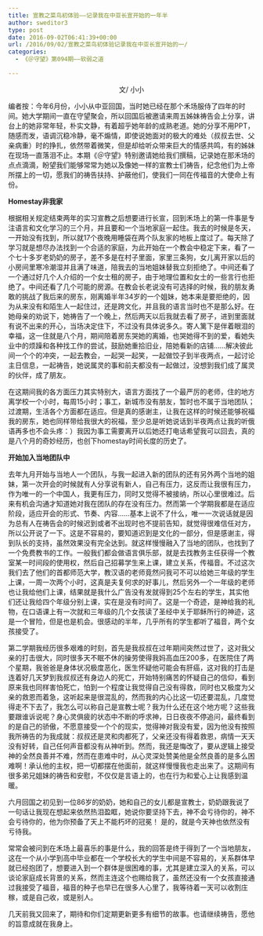 ```yaml
---
title: 宣教之菜鸟初体验——记录我在中亚长宣开始的一年半
author: sweditor3
type: post
date: 2016-09-02T06:41:39+00:00
url: /2016/09/02/宣教之菜鸟初体验记录我在中亚长宣开始的一/
categories:
  - 《＠守望》第094期——软弱之道

---
```

<p style="text-align: center;">
  文/ 小小
</p>

<!--more-->

编者按：今年6月份，小小从中亚回国，当时她已经在那个禾场服侍了四年的时间。她大学期间一直在守望聚会，所以回国后被邀请来周五姊妹祷告会上分享，讲台上的她非常年轻，朴实文静，有着超乎她年龄的成熟老道。她的分享不用PPT，随感而发，语调沉稳冷静，毫不煽情，即使说她面对的极大的难处（叔叔去世、父亲病重）时的挣扎，依然带着微笑，但是却给听众带来巨大的情感共鸣，有的姊妹在现场一直落泪不止。本期《＠守望》特别邀请她给我们撰稿，记录她在那禾场的点点滴滴，盼望我们能够常常为她以及像她一样的宣教士们祷告，纪念他们为上帝所摆上的一切，愿我们的祷告扶持、护蔽他们，使我们一同在传福音的大使命上有份。

**Homestay非我家**

根据相关规定结束两年的实习宣教之后想要进行长宣，回到禾场上的第一件事是专注语言和文化学习的三个月，并且要和一个当地家庭一起住。我去的时候是冬天，一开始没有找到，所以就17个夜晚用睡袋在两个队友家的地板上度过了。每天除了学习就是想尽办法找到一个合适的家庭，为此开始在一个教会中稳定下来，看了一个七十多岁老奶奶的房子，差不多是在村子里面，家里三条狗，女儿离开家以后的小房间里寒冷潮湿并且满了味道，陪我去的当地姐妹替我立刻拒绝了。中间还看了一个通过好几个人介绍的一个女士租的房子，由于地理位置和女士的一些言行也拒绝了。中间还看了几个可能的房源。在教会长老说没有可选择的时候，我的朋友勇敢的挑战了我后来的房东，刚离婚半年34岁的一个姐妹，她本来是要拒绝的，因为从来没有和陌生人一起住过，还是跨文化，并且我的语言当时也不是那么好。在她母亲的劝说下，她祷告了一个晚上，然后两天以后我就去看了房子，进到里面就有说不出来的开心，当场决定住下，不过没有具体说多久。寄人篱下是伴着眼泪的幸福，这一住就是八个月，期间陪着房东哭她的离婚，也哭她得不到的爱，看她失业中的烦躁和各种找工作的尝试，鼓励她重拾旧业，陪她看新的店铺&#8230;&#8230;解决彼此间一个个的冲突，一起去教会，一起哭一起笑，一起做饺子到半夜两点，一起讨论主日信息，一起祷告，她说属灵的事和前夫都没有一起做过，没想到我们成了属灵的伙伴，成了朋友。

在这期间我的各方面压力其实特别大，语言方面找了一个最严厉的老师，住的地方离学校一个小时，每周15小时；事工，新城市没有朋友，暂时也不属于当地团队；过渡期，生活各个方面都在适应。但是真的感谢主，让我在这样的时候还能够祝福我的房东，她也同样带给我很大的祝福，至少总是听她说话到半夜两点让我的听俄语再多也不会头疼：）我因为事工需要离开以后她还打电话希望我可以回去，真的是八个月的奇妙经历，也创下homestay时间长度的历史了。

**开始加入当地团队中**

去年九月开始与当地人一个团队，与我一起进入新的团队的还有另外两个当地的姐妹，第一次开会的时候就有人分享说有新人，自己有压力，这反而让我很有压力，作为唯一的一个中国人，我更有压力，同时又觉得不被接纳，所以心里很难过。后来有机会沟通才知道她对我在团队的存在没有压力。然而第一个学期我都是在适应阶段，适应开会的形式、节奏、内容&#8230;&#8230;基本上说不了什么，唯一一次说话就是因为总有人在祷告会的时候迟到或者不出现时也不提前告知，就觉得很难信任对方，所以公开说了一下。这是不容易的，要知道迟到是文化的一部分，但是感谢主，得到队长的支持，虽然效果没有完全达到。就这样慢慢融入了当地的团队，也找到了一个免费教书的工作。一般我们都会做语言俱乐部，就是去找教务主任获得一个教室某一时间段的使用权，然后自己招募学生来上课，建立关系，传福音。不过这次我们去了他们的首都师范大学，教汉语的老师竟然问我可不可以给她三年级的学生上课，一周一次两个小时，这真是夫复何求的好事儿，然后另外一个一年级的老师也让我给他们上课，结果就是我什么广告没有发就得到25个左右的学生，其实他们还让我给四个年级分别上课，实在是没有时间了。这是一个奇迹，是神给我的礼物，在口语课上有一次就和三年级的几个女孩读了圣经中关于耶稣所行的神迹，这是一个冒险，但是也是机会。很感动的半年，几乎所有的学生都听了福音，两个女孩接受了。

第二学期我经历很多艰难的时刻，首先是我叔叔在过年期间突然过世了，这对我父亲的打击很大，同时很多天不眠不休的操劳使得我妈高血压200多，在医院住了两个星期，我爸爸是身体状况极度恶化，医生怀疑他可能会有肝癌，这对我的打击是连着好几天梦到我叔叔还有身边人的死亡，开始特别痛苦的怀疑自己的信仰，看到原来我也同样害怕死亡，怕到一个程度让我觉得自己没有得救，同时也又极度为父亲的救恩而着急，这听起来是很混乱的，然而我的内心比这一切还要混乱，几度觉得走不下去了，我怎么可以称自己是宣教士呢？我为什么还在这个地方呢？这些我要跟谁诉说呢？身心灵俱疲的状态中不断的呼求神，日日夜夜不停追问，最终看到的是自己的骄傲，不愿意接受一个个的现实，觉得神对我没有爱，因为他没有按照我所祷告的为我成就：叔叔还是灵和肉都死了，父亲还没有得着救恩，病情一天天没有好转，自己任何声音都没有从神听到。然而，我还是悔改了，要从逻辑上接受神的全然良善并不难，然而在患难中时，从心灵深处赞美他是全然良善的是多么困难啊！承认他的主权，把一切都摆在他面前，就这样慢慢我也走出来了。这期间有很多弟兄姐妹的祷告和安慰，不仅仅是言语上的，也在行为和爱心上让我感到温暖。

六月回国之初见到一位86岁的奶奶，她和自己的女儿都是宣教士，奶奶跟我说了一句话让我现在想起来依然热泪盈眶，她说你要坚持下去，神不会亏待你的，神不会亏待你的，他为你预备了天上不能朽坏的冠冕！ 是的，就是今天神也依然没有亏待我。
  
常常会被问到在禾场上最喜乐的事是什么，我的回答是终于得到了一个当地朋友，这在一个从小学到高中毕业都在一个学校长大的学生中间是不容易的，关系群体早就已经抱团了，想要进入到一个群体是很困难的事，尤其是建立深入的关系，可以谈论家庭成长背景的关系，然而主连这个也赐给我了，虽然还没有一个女孩直接通过我接受了福音，福音的种子也早已在很多人心里了，我等待着一天可以收割庄稼，或是自己收，或是别人。

几天前我又回来了，期待和你们定期更新更多有细节的故事。也请继续祷告，愿他的旨意成就在我身上。